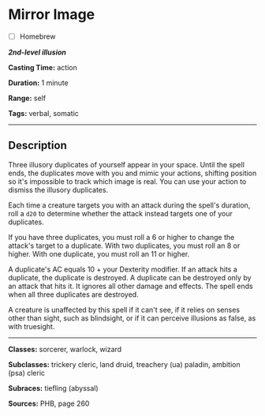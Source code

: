 # Mirror Image

- [ ] Homebrew

***2nd-level illusion***

**Casting Time:** action

**Duration:** 1 minute

**Range:** self

**Tags:** verbal, somatic

---

## Description
Three illusory duplicates of yourself appear in your space.
Until the spell ends, the duplicates move with you and mimic your actions, shifting position so it's impossible to track which image is real.
You can use your action to dismiss the illusory duplicates.

Each time a creature targets you with an attack during the spell's duration, roll a `d20` to determine whether the attack instead targets one of your duplicates.

If you have three duplicates, you must roll a 6 or higher to change the attack's target to a duplicate.
With two duplicates, you must roll an 8 or higher.
With one duplicate, you must roll an 11 or higher.

A duplicate's AC equals 10 + your Dexterity modifier.
If an attack hits a duplicate, the duplicate is destroyed.
A duplicate can be destroyed only by an attack that hits it.
It ignores all other damage and effects.
The spell ends when all three duplicates are destroyed.

A creature is unaffected by this spell if it can't see, if it relies on senses other than sight, such as blindsight, or if it can perceive illusions as false, as with truesight.

---

**Classes:** sorcerer, warlock, wizard

**Subclasses:** trickery cleric, land druid, treachery (ua) paladin, ambition (psa) cleric

**Subraces:** tiefling (abyssal)

**Sources:** PHB, page 260
